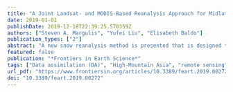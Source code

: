 ```yaml
---
title: "A Joint Landsat- and MODIS-Based Reanalysis Approach for Midlatitude Montane Seasonal Snow Characterization"
date: 2019-01-01
publishDate: 2019-12-18T22:39:25.570359Z
authors: ["Steven A. Margulis", "Yufei Liu", "Elisabeth Baldo"]
publication_types: ["2"]
abstract: "A new snow reanalysis method is presented that is designed to jointly assimilate Landsat- and MODIS-derived (MODSCAG) fractional snow covered area (fSCA) to characterize seasonal snow in remote regions like High Mountain Asia (HMA) where in situ data is severely lacking. The method leverages existing readily available global datasets for forcing a snow model and uses the fSCA retrievals along with the ensemble prior model estimates to derive posterior estimates using a Bayesian framework. The method addresses MODIS viewing-geometry effects on the fSCA retrievals by accounting for viewing angle dependent measurement errors and using a CDF-matching technique to improve the joint fSCA measurement consistency before assimilation. The method was verified through comparison with the Airborne Snow Observatory (ASO) snow water equivalent (SWE) estimates over the Tuolumne River watershed in California. The posterior SWE estimates were shown to be much more consistent with the independent ASO estimates across the three WYs examined. Tests over Tuolumne showed that in cases where sufficient Landsat observations are available (i.e. with multiple sensors and in areas of overlapping Landsat tiles), assimilation of only Landsat data may be optimal, which is attributable primarily to the higher spatial resolution of the raw Landsat data, but that in cases with fewer Landsat measurements (i.e. with single Landsat tiles and/or significant reduction due to clouds), the additional screened and CDF-matched MODIS-based measurements can have a positive (albeit marginal) impact. Illustrative results are presented for nine HMA test tiles to illustrate how the method can provide posterior estimates of the space-time climatology of SWE storage in areas where in situ data does not generally exist. Ongoing work is being conducted to use the method outlined herein to generate an HMA-wide reanalysis dataset that will provide an opportunity for a more thorough characterization of HMA seasonal snow storage and dynamics over the joint Landsat-MODIS era. The method is generalizable to any midlatitude montane region where seasonal snow is important."
featured: false
publication: "*Frontiers in Earth Science*"
tags: ["Data assimilation (DA)", "High-Mountain Asia", "remote sensing", "Snow cover", "Snow water equivalent (SWE)"]
url_pdf: "https://www.frontiersin.org/articles/10.3389/feart.2019.00272/full"
doi: "10.3389/feart.2019.00272"
---
```


